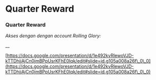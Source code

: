 # Quarter Reward

### Quarter Reward

_Akses dengan dengan account Rolling Glory:_

__

[https://docs.google.com/presentation/d/1e492kvRlewoVJD-kTTDhjjAjCn0jmBPpUsrKFhE0Iqk/edit#slide=id.g105a008a26f\_0\_0](https://docs.google.com/presentation/d/1e492kvRlewoVJD-kTTDhjjAjCn0jmBPpUsrKFhE0Iqk/edit#slide=id.g105a008a26f\_0\_0)
